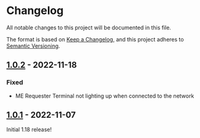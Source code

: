 # Changelog

All notable changes to this project will be documented in this file.

The format is based on [Keep a Changelog],
and this project adheres to [Semantic Versioning].

## [1.0.2] - 2022-11-18

### Fixed
- ME Requester Terminal not lighting up when connected to the network

## [1.0.1] - 2022-11-07

Initial 1.18 release!

<!-- Links -->
[keep a changelog]: https://keepachangelog.com/en/1.0.0/
[semantic versioning]: https://semver.org/spec/v2.0.0.html

<!-- Versions -->
[1.0.2]: https://github.com/AlmostReliable/merequester/releases/tag/v1.18-forge-1.0.2
[1.0.1]: https://github.com/AlmostReliable/merequester/releases/tag/v1.18-forge-1.0.1
